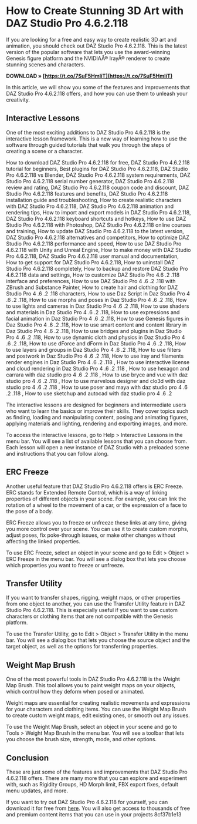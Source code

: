 # How to Create Stunning 3D Art with DAZ Studio Pro 4.6.2.118
 
If you are looking for a free and easy way to create realistic 3D art and animation, you should check out DAZ Studio Pro 4.6.2.118. This is the latest version of the popular software that lets you use the award-winning Genesis figure platform and the NVIDIAÂ® IrayÂ® renderer to create stunning scenes and characters.
 
**DOWNLOAD » [https://t.co/7SuF5HmliT](https://t.co/7SuF5HmliT)**


 
In this article, we will show you some of the features and improvements that DAZ Studio Pro 4.6.2.118 offers, and how you can use them to unleash your creativity.
 
## Interactive Lessons
 
One of the most exciting additions to DAZ Studio Pro 4.6.2.118 is the interactive lesson framework. This is a new way of learning how to use the software through guided tutorials that walk you through the steps of creating a scene or a character.
 
How to download DAZ Studio Pro 4.6.2.118 for free,  DAZ Studio Pro 4.6.2.118 tutorial for beginners,  Best plugins for DAZ Studio Pro 4.6.2.118,  DAZ Studio Pro 4.6.2.118 vs Blender,  DAZ Studio Pro 4.6.2.118 system requirements,  DAZ Studio Pro 4.6.2.118 serial number generator,  DAZ Studio Pro 4.6.2.118 review and rating,  DAZ Studio Pro 4.6.2.118 coupon code and discount,  DAZ Studio Pro 4.6.2.118 features and benefits,  DAZ Studio Pro 4.6.2.118 installation guide and troubleshooting,  How to create realistic characters with DAZ Studio Pro 4.6.2.118,  DAZ Studio Pro 4.6.2.118 animation and rendering tips,  How to import and export models in DAZ Studio Pro 4.6.2.118,  DAZ Studio Pro 4.6.2.118 keyboard shortcuts and hotkeys,  How to use DAZ Studio Pro 4.6.2.118 with Photoshop,  DAZ Studio Pro 4.6.2.118 online courses and training,  How to update DAZ Studio Pro 4.6.2.118 to the latest version,  DAZ Studio Pro 4.6.2.118 alternatives and competitors,  How to optimize DAZ Studio Pro 4.6.2.118 performance and speed,  How to use DAZ Studio Pro 4.6.2.118 with Unity and Unreal Engine,  How to make money with DAZ Studio Pro 4.6.2.118,  DAZ Studio Pro 4.6.2.118 user manual and documentation,  How to get support for DAZ Studio Pro 4.6.2.118,  How to uninstall DAZ Studio Pro 4.6.2.118 completely,  How to backup and restore DAZ Studio Pro 4.6.2.118 data and settings,  How to customize DAZ Studio Pro 4.6 .2 .118 interface and preferences,  How to use DAZ Studio Pro 4 .6 .2 .118 with ZBrush and Substance Painter,  How to create hair and clothing for DAZ Studio Pro 4 .6 .2 .118 characters,  How to use Daz Script in Daz Studio Pro 4 .6 .2 .118,  How to use morphs and poses in Daz Studio Pro 4 .6 .2 .118,  How to use lights and cameras in Daz Studio Pro 4 .6 .2 .118,  How to use shaders and materials in Daz Studio Pro 4 .6 .2 .118,  How to use expressions and facial animation in Daz Studio Pro 4 .6 .2 .118,  How to use Genesis figures in Daz Studio Pro 4 .6 .2 .118,  How to use smart content and content library in Daz Studio Pro 4 .6 .2 .118,  How to use bridges and plugins in Daz Studio Pro 4 .6 .2 .118,  How to use dynamic cloth and physics in Daz Studio Pro 4 .6 .2 .118,  How to use dForce and dForm in Daz Studio Pro 4 .6 .2 .118,  How to use layers and groups in Daz Studio Pro 4 .6 .2 .118,  How to use filters and postwork in Daz Studio Pro 4 .6 .2 .118,  How to use iray and filaments render engines in Daz Studio Pro 4 .6 .2 .118 ,  How to use interactive license and cloud rendering in Daz Studio Pro 4 .6 .2 .118 ,  How to use hexagon and carrara with daz studio pro 4 .6 .2 .118 ,  How to use bryce and vue with daz studio pro 4 .6 .2 .118 ,  How to use marvelous designer and clo3d with daz studio pro 4 .6 .2 .118 ,  How to use poser and maya with daz studio pro 4 .6 .2 .118 ,  How to use sketchup and autocad with daz studio pro 4 .6 .2
 
The interactive lessons are designed for beginners and intermediate users who want to learn the basics or improve their skills. They cover topics such as finding, loading and manipulating content, posing and animating figures, applying materials and lighting, rendering and exporting images, and more.
 
To access the interactive lessons, go to Help > Interactive Lessons in the menu bar. You will see a list of available lessons that you can choose from. Each lesson will open a new instance of DAZ Studio with a preloaded scene and instructions that you can follow along.
 
## ERC Freeze
 
Another useful feature that DAZ Studio Pro 4.6.2.118 offers is ERC Freeze. ERC stands for Extended Remote Control, which is a way of linking properties of different objects in your scene. For example, you can link the rotation of a wheel to the movement of a car, or the expression of a face to the pose of a body.
 
ERC Freeze allows you to freeze or unfreeze these links at any time, giving you more control over your scene. You can use it to create custom morphs, adjust poses, fix poke-through issues, or make other changes without affecting the linked properties.
 
To use ERC Freeze, select an object in your scene and go to Edit > Object > ERC Freeze in the menu bar. You will see a dialog box that lets you choose which properties you want to freeze or unfreeze.
 
## Transfer Utility
 
If you want to transfer shapes, rigging, weight maps, or other properties from one object to another, you can use the Transfer Utility feature in DAZ Studio Pro 4.6.2.118. This is especially useful if you want to use custom characters or clothing items that are not compatible with the Genesis platform.
 
To use the Transfer Utility, go to Edit > Object > Transfer Utility in the menu bar. You will see a dialog box that lets you choose the source object and the target object, as well as the options for transferring properties.
 
## Weight Map Brush
 
One of the most powerful tools in DAZ Studio Pro 4.6.2.118 is the Weight Map Brush. This tool allows you to paint weight maps on your objects, which control how they deform when posed or animated.
 
Weight maps are essential for creating realistic movements and expressions for your characters and clothing items. You can use the Weight Map Brush to create custom weight maps, edit existing ones, or smooth out any issues.
 
To use the Weight Map Brush, select an object in your scene and go to Tools > Weight Map Brush in the menu bar. You will see a toolbar that lets you choose the brush size, strength, mode, and other options.
 
## Conclusion
 
These are just some of the features and improvements that DAZ Studio Pro 4.6.2.118 offers. There are many more that you can explore and experiment with, such as Rigidity Groups, HD Morph limit, FBX export fixes, default menu updates, and more.
 
If you want to try out DAZ Studio Pro 4.6.2.118 for yourself, you can download it for free from [here](https://www.daz3d.com/daz-studio-4-pro). You will also get access to thousands of free and premium content items that you can use in your projects
 8cf37b1e13
 

